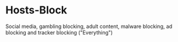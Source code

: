 # Hosts-Block
Social media, gambling blocking, adult content, malware blocking, ad blocking and tracker blocking ("Everything") 
